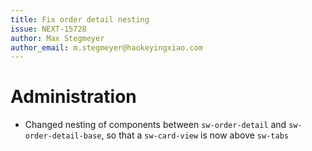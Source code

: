 ```yaml
---
title: Fix order detail nesting
issue: NEXT-15728
author: Max Stegmeyer
author_email: m.stegmeyer@haokeyingxiao.com
---
```

# Administration
* Changed nesting of components between `sw-order-detail` and `sw-order-detail-base`, so that a `sw-card-view` is now above `sw-tabs`
